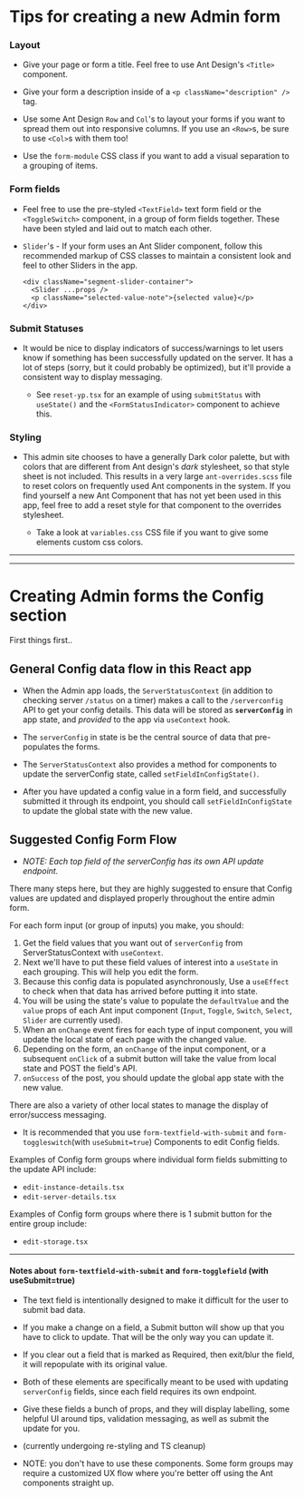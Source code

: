 # Tips for creating a new Admin form

### Layout

- Give your page or form a title. Feel free to use Ant Design's `<Title>` component.
- Give your form a description inside of a `<p className="description" />` tag.

- Use some Ant Design `Row` and `Col`'s to layout your forms if you want to spread them out into responsive columns. If you use an `<Row>`s, be sure to use `<Col>`s with them too!

- Use the `form-module` CSS class if you want to add a visual separation to a grouping of items.

### Form fields

- Feel free to use the pre-styled `<TextField>` text form field or the `<ToggleSwitch>` component, in a group of form fields together. These have been styled and laid out to match each other.

- `Slider`'s - If your form uses an Ant Slider component, follow this recommended markup of CSS classes to maintain a consistent look and feel to other Sliders in the app.
  ```
  <div className="segment-slider-container">
    <Slider ...props />
    <p className="selected-value-note">{selected value}</p>
  </div>
  ```

### Submit Statuses

- It would be nice to display indicators of success/warnings to let users know if something has been successfully updated on the server. It has a lot of steps (sorry, but it could probably be optimized), but it'll provide a consistent way to display messaging.

  - See `reset-yp.tsx` for an example of using `submitStatus` with `useState()` and the `<FormStatusIndicator>` component to achieve this.

### Styling

- This admin site chooses to have a generally Dark color palette, but with colors that are different from Ant design's _dark_ stylesheet, so that style sheet is not included. This results in a very large `ant-overrides.scss` file to reset colors on frequently used Ant components in the system. If you find yourself a new Ant Component that has not yet been used in this app, feel free to add a reset style for that component to the overrides stylesheet.

  - Take a look at `variables.css` CSS file if you want to give some elements custom css colors.

---

---

# Creating Admin forms the Config section

First things first..

## General Config data flow in this React app

- When the Admin app loads, the `ServerStatusContext` (in addition to checking server `/status` on a timer) makes a call to the `/serverconfig` API to get your config details. This data will be stored as **`serverConfig`** in app state, and _provided_ to the app via `useContext` hook.

- The `serverConfig` in state is be the central source of data that pre-populates the forms.

- The `ServerStatusContext` also provides a method for components to update the serverConfig state, called `setFieldInConfigState()`.

- After you have updated a config value in a form field, and successfully submitted it through its endpoint, you should call `setFieldInConfigState` to update the global state with the new value.

## Suggested Config Form Flow

- _NOTE: Each top field of the serverConfig has its own API update endpoint._

There many steps here, but they are highly suggested to ensure that Config values are updated and displayed properly throughout the entire admin form.

For each form input (or group of inputs) you make, you should:

1. Get the field values that you want out of `serverConfig` from ServerStatusContext with `useContext`.
2. Next we'll have to put these field values of interest into a `useState` in each grouping. This will help you edit the form.
3. Because this config data is populated asynchronously, Use a `useEffect` to check when that data has arrived before putting it into state.
4. You will be using the state's value to populate the `defaultValue` and the `value` props of each Ant input component (`Input`, `Toggle`, `Switch`, `Select`, `Slider` are currently used).
5. When an `onChange` event fires for each type of input component, you will update the local state of each page with the changed value.
6. Depending on the form, an `onChange` of the input component, or a subsequent `onClick` of a submit button will take the value from local state and POST the field's API.
7. `onSuccess` of the post, you should update the global app state with the new value.

There are also a variety of other local states to manage the display of error/success messaging.

- It is recommended that you use `form-textfield-with-submit` and `form-toggleswitch`(with `useSubmit=true`) Components to edit Config fields.

Examples of Config form groups where individual form fields submitting to the update API include:

- `edit-instance-details.tsx`
- `edit-server-details.tsx`

Examples of Config form groups where there is 1 submit button for the entire group include:

- `edit-storage.tsx`

---

#### Notes about `form-textfield-with-submit` and `form-togglefield` (with useSubmit=true)

- The text field is intentionally designed to make it difficult for the user to submit bad data.
- If you make a change on a field, a Submit button will show up that you have to click to update. That will be the only way you can update it.
- If you clear out a field that is marked as Required, then exit/blur the field, it will repopulate with its original value.

- Both of these elements are specifically meant to be used with updating `serverConfig` fields, since each field requires its own endpoint.

- Give these fields a bunch of props, and they will display labelling, some helpful UI around tips, validation messaging, as well as submit the update for you.

- (currently undergoing re-styling and TS cleanup)

- NOTE: you don't have to use these components. Some form groups may require a customized UX flow where you're better off using the Ant components straight up.
